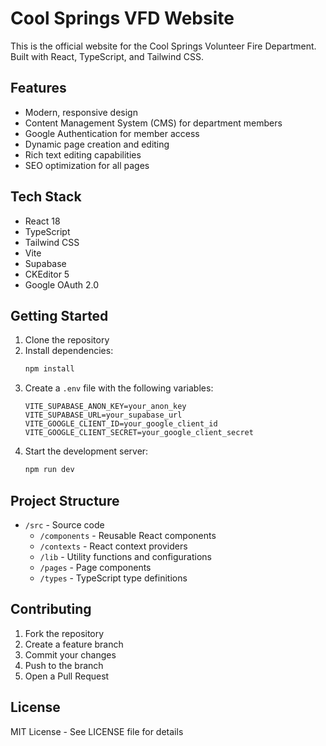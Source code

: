 # Cool Springs VFD Website

This is the official website for the Cool Springs Volunteer Fire Department. Built with React, TypeScript, and Tailwind CSS.

## Features

- Modern, responsive design
- Content Management System (CMS) for department members
- Google Authentication for member access
- Dynamic page creation and editing
- Rich text editing capabilities
- SEO optimization for all pages

## Tech Stack

- React 18
- TypeScript
- Tailwind CSS
- Vite
- Supabase
- CKEditor 5
- Google OAuth 2.0

## Getting Started

1. Clone the repository
2. Install dependencies:
   ```bash
   npm install
   ```
3. Create a `.env` file with the following variables:
   ```
   VITE_SUPABASE_ANON_KEY=your_anon_key
   VITE_SUPABASE_URL=your_supabase_url
   VITE_GOOGLE_CLIENT_ID=your_google_client_id
   VITE_GOOGLE_CLIENT_SECRET=your_google_client_secret
   ```
4. Start the development server:
   ```bash
   npm run dev
   ```

## Project Structure

- `/src` - Source code
  - `/components` - Reusable React components
  - `/contexts` - React context providers
  - `/lib` - Utility functions and configurations
  - `/pages` - Page components
  - `/types` - TypeScript type definitions

## Contributing

1. Fork the repository
2. Create a feature branch
3. Commit your changes
4. Push to the branch
5. Open a Pull Request

## License

MIT License - See LICENSE file for details
